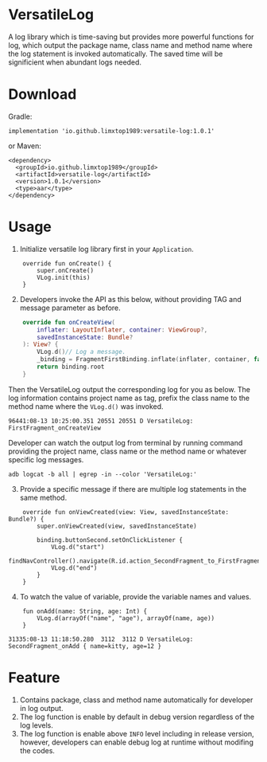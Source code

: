 # VersatileLog
A log library which is time-saving but provides more powerful functions for log, which output the package name, class name and method name where the log statement is invoked automatically. The saved time will be significient when abundant logs needed.

# Download
Gradle:
```
implementation 'io.github.limxtop1989:versatile-log:1.0.1'
```

or Maven:
```
<dependency>
  <groupId>io.github.limxtop1989</groupId>
  <artifactId>versatile-log</artifactId>
  <version>1.0.1</version>
  <type>aar</type>
</dependency>
```
# Usage
1. Initialize versatile log library first in your `Application`.
```
    override fun onCreate() {
        super.onCreate()
        VLog.init(this)
    }
```
2. Developers invoke the API as this below, without providing TAG and message parameter as before.
```kotlin
    override fun onCreateView(
        inflater: LayoutInflater, container: ViewGroup?,
        savedInstanceState: Bundle?
    ): View? {
        VLog.d()// Log a message.
        _binding = FragmentFirstBinding.inflate(inflater, container, false)
        return binding.root
    }
```
Then the VersatileLog output the corresponding log for you as below. The log information contains project name as tag, prefix the class name to the method name where the `VLog.d()` was invoked.
```
96441:08-13 10:25:00.351 20551 20551 D VersatileLog: FirstFragment_onCreateView
```
Developer can watch the output log from terminal by running command providing the project name, class name or the method name or whatever specific log messages.
```
adb logcat -b all | egrep -in --color 'VersatileLog:'
```
3. Provide a specific message if there are multiple log statements in the same method.
```
    override fun onViewCreated(view: View, savedInstanceState: Bundle?) {
        super.onViewCreated(view, savedInstanceState)

        binding.buttonSecond.setOnClickListener {
            VLog.d("start")
            findNavController().navigate(R.id.action_SecondFragment_to_FirstFragment)
            VLog.d("end")
        }
    }
```
4. To watch the value of variable, provide the variable names and values.
```
    fun onAdd(name: String, age: Int) {
        VLog.d(arrayOf("name", "age"), arrayOf(name, age))
    }
```
```
31335:08-13 11:18:50.280  3112  3112 D VersatileLog: SecondFragment_onAdd { name=kitty, age=12 }
```
# Feature
1. Contains package, class and method name automatically for developer in log output.
2. The log function is enable by default in debug version regardless of the log levels.
3. The log function is enable above `INFO` level including in release version, however, developers can enable debug log at runtime without modifing the codes. 


